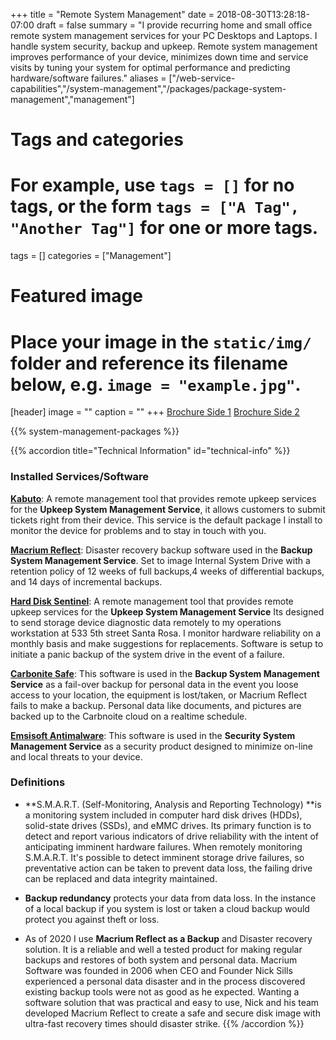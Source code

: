 +++
title = "Remote System Management"
date = 2018-08-30T13:28:18-07:00
draft = false
summary = "I provide recurring home and small office remote system management services for your PC Desktops and Laptops. I handle system security, backup and upkeep. Remote system management improves performance of your device, minimizes down time and service visits by tuning your system for optimal performance and predicting hardware/software failures."
aliases = ["/web-service-capabilities","/system-management","/packages/package-system-management","management"]
# Tags and categories
# For example, use `tags = []` for no tags, or the form `tags = ["A Tag", "Another Tag"]` for one or more tags.
tags = []
categories = ["Management"]

# Featured image
# Place your image in the `static/img/` folder and reference its filename below, e.g. `image = "example.jpg"`.
[header]
image = ""
caption = ""
+++
[Brochure Side 1](/img/packages/system-management/srl-broshure-system-mangement-services1.png)
[Brochure Side 2](/img/packages/system-management/srl-broshure-system-mangement-services2.png)

{{% system-management-packages %}}

{{% accordion title="Technical Information" id="technical-info" %}}

### Installed Services/Software

**[Kabuto](https://www.repairtechsolutions.com/kabuto/)**: A remote management tool that provides remote upkeep services for the **Upkeep System Management Service**, it allows customers to submit tickets right from their device. This service is the default package I install to monitor the device for problems and to stay in touch with you.

**[Macrium Reflect](https://www.macrium.com/)**: Disaster recovery backup software used in the **Backup System Management Service**. Set to image Internal System Drive with a retention policy of 12 weeks of full backups,4 weeks of differential backups, and 14 days of incremental backups.

**[Hard Disk Sentinel](https://www.hdsentinel.com/)**: A remote management tool that provides remote upkeep services for the **Upkeep System Management Service** Its designed to send storage device diagnostic data remotely to my operations workstation at 533 5th street Santa Rosa. I monitor hardware reliability on a monthly basis and make suggestions for replacements. Software is setup to initiate a panic backup of the system drive in the event of a failure.

**[Carbonite Safe](https://www.carbonite.com/)**: This software is used in the **Backup System Management Service** as a fail-over backup for personal data in the event you loose access to your location, the equipment is lost/taken, or Macrium Reflect fails to make a backup. Personal data like documents, and pictures are backed up to the Carbnoite cloud on a realtime schedule.

**[Emsisoft Antimalware](https://www.carbonite.com/)**: This software is used in the **Security System Management Service** as a security product designed to minimize on-line and local threats to your device.
	
### Definitions

- **S.M.A.R.T. (Self-Monitoring, Analysis and Reporting Technology) **is a monitoring system included in computer hard disk drives (HDDs), solid-state drives (SSDs), and eMMC drives. Its primary function is to detect and report various indicators of drive reliability with the intent of anticipating imminent hardware failures. When remotely monitoring S.M.A.R.T. It's possible to detect imminent storage drive failures, so preventative action can be taken to prevent data loss, the failing drive can be replaced and data integrity maintained. 

- **Backup redundancy** protects your data from data loss. In the instance of a local backup if you system is lost or taken a cloud backup would protect you against theft or loss.


- As of 2020 I use **Macrium Reflect as a Backup** and Disaster recovery solution. It is a reliable and well a tested product for making regular backups and restores of both system and personal data. Macrium Software was founded in 2006 when CEO and Founder Nick Sills experienced a personal data disaster and in the process discovered existing backup tools were not as good as he expected. Wanting a software solution that was practical and easy to use, Nick and his team developed Macrium Reflect to create a safe and secure disk image with ultra-fast recovery times should disaster strike.
{{% /accordion %}}
